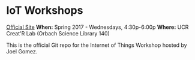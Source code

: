 # IoT Workshops

[Official Site](http://www.cs.ucr.edu/~jgome043/iot)
**When:** Spring 2017 - Wednesdays, 4:30p-6:00p
**Where:** UCR Creat'R Lab (Orbach Science Library 140)

This is the official Git repo for the Internet of Things Workshop hosted by Joel
Gomez.
